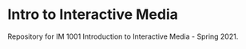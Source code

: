 # Intro to Interactive Media
Repository for IM 1001 Introduction to Interactive Media - Spring 2021.
